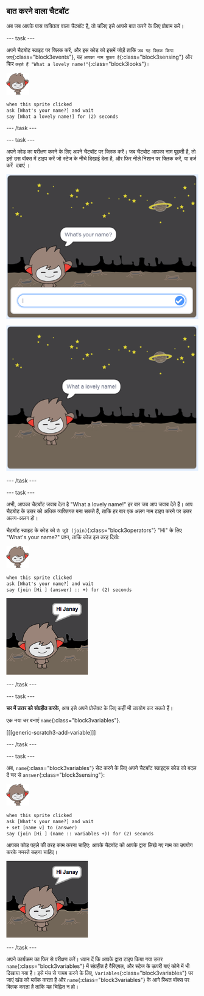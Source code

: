 ## बात करने वाला चैटबॉट

अब जब आपके पास व्यक्तित्व वाला चैटबॉट है, तो चलिए इसे आपसे बात करने के लिए प्रोग्राम करें।

--- task ---

अपने चैटबोट स्प्राइट पर क्लिक करें, और इस कोड को इसमें जोड़ें ताकि `जब यह क्लिक किया जाए`{:class="block3events"}, यह `आपका नाम पूछता है`{:class="block3sensing"} और फिर `कहते हैं "What a lovely name!"`{:class="block3looks"}।

![नैनो स्प्राइट](images/nano-sprite.png)

```blocks3
when this sprite clicked
ask [What's your name?] and wait
say [What a lovely name!] for (2) seconds
```

--- /task ---

--- task ---

अपने कोड का परीक्षण करने के लिए अपने चैटबॉट पर क्लिक करें। जब चैटबोट आपका नाम पूछती है, तो इसे उस बॉक्स में टाइप करें जो स्टेज के नीचे दिखाई देता है, और फिर नीले निशान पर क्लिक करें, या <kbd>दर्ज करें दबाएं</kbd> ।

![चैटबॉट प्रतिक्रिया का परीक्षण करना](images/chatbot-ask-test1.png)

![चैटबॉट प्रतिक्रिया का परीक्षण करना](images/chatbot-ask-test2.png)

--- /task ---

--- task ---

अभी, आपका चैटबॉट जवाब देता है "What a lovely name!" हर बार जब आप जवाब देते हैं। आप चैटबोट के उत्तर को अधिक व्यक्तिगत बना सकते हैं, ताकि हर बार एक अलग नाम टाइप करने पर उत्तर अलग-अलग हो।

चैटबॉट स्प्राइट के कोड को `से जुड़ें (join)`{:class="block3operators"} "Hi" के लिए "What's your name?" प्रश्न, ताकि कोड इस तरह दिखे:

![नैनो स्प्राइट](images/nano-sprite.png)

```blocks3
when this sprite clicked
ask [What's your name?] and wait
say (join [Hi ] (answer) :: +) for (2) seconds
```

![निजीकृत उत्तर का परीक्षण करना](images/chatbot-answer-test.png)

--- /task ---

--- task ---

**चर में उत्तर को संग्रहीत करके**, आप इसे अपने प्रोजेक्ट के लिए कहीं भी उपयोग कर सकते हैं।

एक नया चर बनाएं `name`{:class="block3variables"}.

[[[generic-scratch3-add-variable]]]

--- /task ---

--- task ---

अब, `name`{:class="block3variables"} सेट करने के लिए अपने चैटबॉट स्प्राइट्स कोड को बदल दें चर से `answer`{:class="block3sensing"}:

![नैनो स्प्राइट](images/nano-sprite.png)

```blocks3
when this sprite clicked
ask [What's your name?] and wait
+ set [name v] to (answer)
say (join [Hi ] (name :: variables +)) for (2) seconds
```

आपका कोड पहले की तरह काम करना चाहिए: आपके चैटबॉट को आपके द्वारा लिखे गए नाम का उपयोग करके नमस्ते कहना चाहिए।

![निजीकृत उत्तर का परीक्षण करना](images/chatbot-answer-test.png)

--- /task ---

अपने कार्यक्रम का फिर से परीक्षण करें। ध्यान दें कि आपके द्वारा टाइप किया गया उत्तर `name`{:class="block3variables"} में संग्रहीत है वैरिएबल, और स्टेज के ऊपरी बाएं कोने में भी दिखाया गया है। इसे मंच से गायब करने के लिए, `Variables`{:class="block3variables"} पर जाएं खंड को ब्लॉक करता है और `name`{:class="block3variables"} के आगे स्थित बॉक्स पर क्लिक करता है ताकि यह चिह्नित न हो।